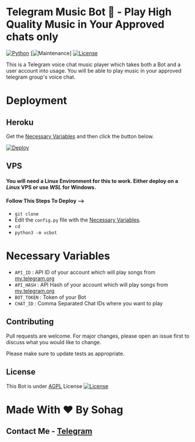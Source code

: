 ﻿# Telegram Music Bot 🎵 - Play High Quality Music in Your Approved chats only
[![Python](https://img.shields.io/badge/Python-v3.9-blue)](https://www.python.org/)
[![Maintenance](https://img.shields.io/badge/Maintained%3F-yes-green.svg)]
[![License](https://img.shields.io/badge/License-AGPL-blue)](https://github.com/TeamUltroid/Ultroid/blob/main/LICENSE)

This is a Telegram voice chat music player which takes both a Bot and a user account into usage. You will be able to play music in your approved telegram group's voice chat.

# Deployment

## Heroku

Get the [Necessary Variables](#Necessary-Variables) and then click the button below.

[![Deploy](https://www.herokucdn.com/deploy/button.svg)](https://heroku.com/deploy)

## VPS
#### You will need a Linux Environment for this to work. Either deploy on a *Linu*x VPS or use *WSL* for Windows.
#### Follow This Steps To Deploy -->
* `git clone`
* Edit the `config.py` file with the [Necessary Variables](#Necessary-Variables).
* `cd`
* `python3 -m vcbot`

# Necessary Variables
 * `API_ID` : API ID of your account which will play songs from [my.telegram.org](https://my.telegram.org/)
 * `API_HASH` : API Hash of your account which will play songs from [my.telegram.org](https://my.telegram.org/)
 * `BOT_TOKEN` : Token of your Bot
 * `CHAT_ID` : Comma Separated Chat IDs where you want to play
 
## Contributing
Pull requests are welcome. For major changes, please open an issue first to discuss what you would like to change.

Please make sure to update tests as appropriate.

## License
This Bot is under [AGPL](https://choosealicense.com/licenses/agpl/) License
[![License](https://www.gnu.org/graphics/agplv3-155x51.png)](LICENSE)

# Made With ❤️ By Sohag
## Contact Me - [Telegram](https://t.me/Sohag02)
